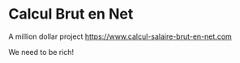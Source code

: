 # Calcul Brut en Net

A million dollar project https://www.calcul-salaire-brut-en-net.com

We need to be rich!
